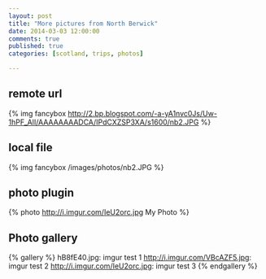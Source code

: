 ```yaml
---
layout: post
title: "More pictures from North Berwick"
date: 2014-03-03 12:00:00
comments: true
published: true
categories: [scotland, trips, photos]

---
```


## remote url
{% img fancybox http://2.bp.blogspot.com/-a-yA1nvc0Js/Uw-1hPF_AlI/AAAAAAAADCA/IPdCXZSP3XA/s1600/nb2.JPG %}

## local file
{% img fancybox /images/photos/nb2.JPG %}

## photo plugin

{% photo http://i.imgur.com/IeU2orc.jpg My Photo %}

## Photo gallery

{% gallery %}
hB8fE40.jpg: imgur test 1
http://i.imgur.com/VBcAZF5.jpg: imgur test 2
http://i.imgur.com/IeU2orc.jpg: imgur test 3
{% endgallery %}
